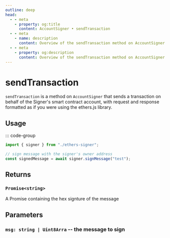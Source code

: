 ```yaml
---
outline: deep
head:
  - - meta
    - property: og:title
      content: AccountSigner • sendTransaction
  - - meta
    - name: description
      content: Overview of the sendTransaction method on AccountSigner in aa-ethers
  - - meta
    - property: og:description
      content: Overview of the sendTransaction method on AccountSigner in aa-ethers
---
```


# sendTransaction

`sendTransaction` is a method on `AccountSigner` that sends a transaction on behalf of the Signer's smart contract account, with request and response formatted as if you were using the ethers.js library.

## Usage

::: code-group

```ts [example.ts]
import { signer } from "./ethers-signer";

// sign message with the signer's owner address
const signedMessage = await signer.signMessage("test");
```

## Returns

### `Promise<string>`

A Promise containing the hex signture of the message

## Parameters

### `msg: string | Uint8Arra` -- the message to sign
